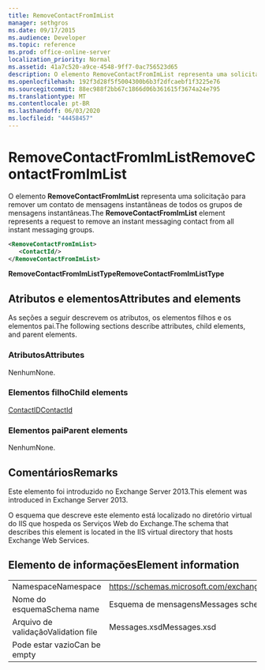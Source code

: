 ```yaml
---
title: RemoveContactFromImList
manager: sethgros
ms.date: 09/17/2015
ms.audience: Developer
ms.topic: reference
ms.prod: office-online-server
localization_priority: Normal
ms.assetid: 41a7c520-a9ce-4548-9ff7-0ac756523d65
description: O elemento RemoveContactFromImList representa uma solicitação para remover um contato de mensagens instantâneas de todos os grupos de mensagens instantâneas.
ms.openlocfilehash: 192f3d28f5f5004300b6b3f2dfcaebf1f3225e76
ms.sourcegitcommit: 88ec988f2bb67c1866d06b361615f3674a24e795
ms.translationtype: MT
ms.contentlocale: pt-BR
ms.lasthandoff: 06/03/2020
ms.locfileid: "44458457"
---
```

# <a name="removecontactfromimlist"></a><span data-ttu-id="601f1-103">RemoveContactFromImList</span><span class="sxs-lookup"><span data-stu-id="601f1-103">RemoveContactFromImList</span></span>

<span data-ttu-id="601f1-104">O elemento **RemoveContactFromImList** representa uma solicitação para remover um contato de mensagens instantâneas de todos os grupos de mensagens instantâneas.</span><span class="sxs-lookup"><span data-stu-id="601f1-104">The **RemoveContactFromImList** element represents a request to remove an instant messaging contact from all instant messaging groups.</span></span> 
  
```XML
<RemoveContactFromImList>
   <ContactId/>
</RemoveContactFromImList>
```

 <span data-ttu-id="601f1-105">**RemoveContactFromImListType**</span><span class="sxs-lookup"><span data-stu-id="601f1-105">**RemoveContactFromImListType**</span></span>
## <a name="attributes-and-elements"></a><span data-ttu-id="601f1-106">Atributos e elementos</span><span class="sxs-lookup"><span data-stu-id="601f1-106">Attributes and elements</span></span>

<span data-ttu-id="601f1-107">As seções a seguir descrevem os atributos, os elementos filhos e os elementos pai.</span><span class="sxs-lookup"><span data-stu-id="601f1-107">The following sections describe attributes, child elements, and parent elements.</span></span>
  
### <a name="attributes"></a><span data-ttu-id="601f1-108">Atributos</span><span class="sxs-lookup"><span data-stu-id="601f1-108">Attributes</span></span>

<span data-ttu-id="601f1-109">Nenhum</span><span class="sxs-lookup"><span data-stu-id="601f1-109">None.</span></span>
  
### <a name="child-elements"></a><span data-ttu-id="601f1-110">Elementos filho</span><span class="sxs-lookup"><span data-stu-id="601f1-110">Child elements</span></span>

[<span data-ttu-id="601f1-111">ContactID</span><span class="sxs-lookup"><span data-stu-id="601f1-111">ContactId</span></span>](contactid.md)
  
### <a name="parent-elements"></a><span data-ttu-id="601f1-112">Elementos pai</span><span class="sxs-lookup"><span data-stu-id="601f1-112">Parent elements</span></span>

<span data-ttu-id="601f1-113">Nenhum</span><span class="sxs-lookup"><span data-stu-id="601f1-113">None.</span></span>
  
## <a name="remarks"></a><span data-ttu-id="601f1-114">Comentários</span><span class="sxs-lookup"><span data-stu-id="601f1-114">Remarks</span></span>

<span data-ttu-id="601f1-115">Este elemento foi introduzido no Exchange Server 2013.</span><span class="sxs-lookup"><span data-stu-id="601f1-115">This element was introduced in Exchange Server 2013.</span></span>
  
<span data-ttu-id="601f1-116">O esquema que descreve este elemento está localizado no diretório virtual do IIS que hospeda os Serviços Web do Exchange.</span><span class="sxs-lookup"><span data-stu-id="601f1-116">The schema that describes this element is located in the IIS virtual directory that hosts Exchange Web Services.</span></span>
  
## <a name="element-information"></a><span data-ttu-id="601f1-117">Elemento de informações</span><span class="sxs-lookup"><span data-stu-id="601f1-117">Element information</span></span>

|||
|:-----|:-----|
|<span data-ttu-id="601f1-118">Namespace</span><span class="sxs-lookup"><span data-stu-id="601f1-118">Namespace</span></span>  <br/> |https://schemas.microsoft.com/exchange/services/2006/messages  <br/> |
|<span data-ttu-id="601f1-119">Nome do esquema</span><span class="sxs-lookup"><span data-stu-id="601f1-119">Schema name</span></span>  <br/> |<span data-ttu-id="601f1-120">Esquema de mensagens</span><span class="sxs-lookup"><span data-stu-id="601f1-120">Messages schema</span></span>  <br/> |
|<span data-ttu-id="601f1-121">Arquivo de validação</span><span class="sxs-lookup"><span data-stu-id="601f1-121">Validation file</span></span>  <br/> |<span data-ttu-id="601f1-122">Messages.xsd</span><span class="sxs-lookup"><span data-stu-id="601f1-122">Messages.xsd</span></span>  <br/> |
|<span data-ttu-id="601f1-123">Pode estar vazio</span><span class="sxs-lookup"><span data-stu-id="601f1-123">Can be empty</span></span>  <br/> ||
   

